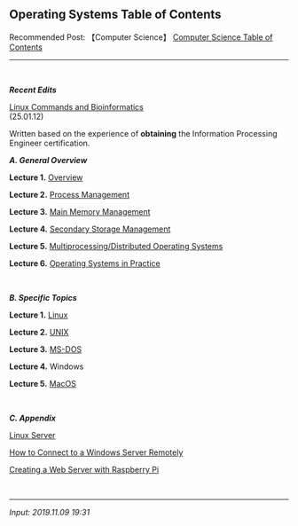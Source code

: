 ## **Operating Systems Table of Contents**

Recommended Post: 【Computer Science】 [Computer Science Table of Contents](https://jb243.github.io/pages/788)

---

<br>

_**Recent Edits**_

[Linux Commands and Bioinformatics](https://jb243.github.io/pages/2401)  
(25.01.12)

Written based on the experience of **obtaining** the Information Processing Engineer certification.

_**A. General Overview**_

**Lecture 1.** [Overview](https://jb243.github.io/pages/1005)

**Lecture 2.** [Process Management](https://jb243.github.io/pages/1006)

**Lecture 3.** [Main Memory Management](https://jb243.github.io/pages/1007)

**Lecture 4.** [Secondary Storage Management](https://jb243.github.io/pages/1008)

**Lecture 5.** [Multiprocessing/Distributed Operating Systems](https://jb243.github.io/pages/1009)

**Lecture 6.** [Operating Systems in Practice](https://jb243.github.io/pages/1015)

<br>

_**B. Specific Topics**_

**Lecture 1.** [Linux](https://jb243.github.io/pages/2147)

**Lecture 2.** [UNIX](https://jb243.github.io/pages/1015)

**Lecture 3.** [MS-DOS](https://jb243.github.io/pages/785)

**Lecture 4.** Windows

**Lecture 5.** [MacOS](https://jb243.github.io/pages/2138)

<br>

_**C. Appendix**_

[Linux Server](https://jb243.github.io/pages/882)

[How to Connect to a Windows Server Remotely](https://jb243.github.io/pages/24)

[Creating a Web Server with Raspberry Pi](https://jb243.github.io/pages/2124)

<br>

---

_Input: 2019.11.09 19:31_